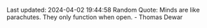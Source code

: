 Last updated: 2024-04-02 19:44:58
Random Quote: Minds are like parachutes. They only function when open. - Thomas Dewar